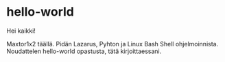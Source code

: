 # hello-world

Hei kaikki!

Maxtor1x2 täällä. Pidän Lazarus, Pyhton ja Linux Bash Shell ohjelmoinnista.
Noudattelen hello-world opastusta, tätä kirjoittaessani.
